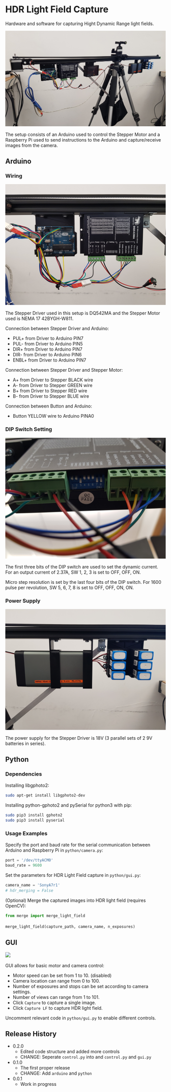 # HDR Light Field Capture
Hardware and software for capturing Hight Dynamic Range light fields.

![](image/header.jpg)

The setup consists of an Arduino used to control the Stepper Motor and a Raspberry Pi used to send instructions to the Arduino and capture/receive images from the camera.

## Arduino

### Wiring

![](image/arduino.jpg)

The Stepper Driver used in this setup is DQ542MA and the Stepper Motor used is NEMA 17 42BYGH-W811.

Connection between Stepper Driver and Arduino:
* PUL+ from Driver to Arduino PIN7
* PUL- from Driver to Arduino PIN5
* DIR+ from Driver to Arduino PIN7
* DIR- from Driver to Arduino PIN6
* ENBL+ from Driver to Arduino PIN7

Connection between Stepper Driver and Stepper Motor:
* A+ from Driver to Stepper BLACK wire
* A- from Driver to Stepper GREEN wire
* B+ from Driver to Stepper RED wire
* B- from Driver to Stepper BLUE wire

Connection between Button and Arduino:
* Button YELLOW wire to Arduino PINA0

### DIP Switch Setting

![](image/switch.jpg)

The first three bits of the DIP switch are used to set the dynamic current. For an output current of 2.37A, SW 1, 2, 3 is set to OFF, OFF, ON.

Micro step resolution is set by the last four bits of the DIP switch. For 1600 pulse per revolution, SW 5, 6, 7, 8 is set to OFF, OFF, ON, ON.

### Power Supply

![](image/battery.jpg)

The power supply for the Stepper Driver is 18V (3 parallel sets of 2 9V batteries in series).

## Python
### Dependencies

Installing libgphoto2:

```sh
sudo apt-get install libgphoto2-dev
```

Installing python-gphoto2 and pySerial for python3 with pip:

```sh
sudo pip3 install gphoto2
sudo pip3 install pyserial
```

### Usage Examples

Specify the port and baud rate for the serial communication between Arduino and Raspberry Pi in `python/camera.py`:

```python
port = '/dev/ttyACM0'
baud_rate = 9600
```

Set the parameters for HDR Light Field capture in `python/gui.py`:

```python
camera_name = 'SonyA7r1'
# hdr_merging = False
```

(Optional) Merge the captured images into HDR light field (requires OpenCV):

```python
from merge import merge_light_field

merge_light_field(capture_path, camera_name, n_exposures)
```

## GUI

![](image/gui.jpg)

GUI allows for basic motor and camera control:
* Motor speed can be set from 1 to 10. (disabled)
* Camera location can range from 0 to 100.
* Number of exposures and stops can be set according to camera settings.
* Number of views can range from 1 to 101.
* Click `Capture` to capture a single image.
* Click `Capture LF` to capture HDR light field.

Uncomment relevant code in `python/gui.py` to enable different controls.

## Release History

* 0.2.0
    * Edited code structure and added more controls
    * CHANGE: Seperate `control.py` into and `control.py` and `gui.py`
* 0.1.0
    * The first proper release
    * CHANGE: Add `arduino` and `python`
* 0.0.1
    * Work in progress
